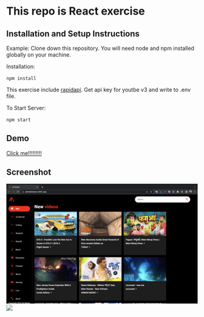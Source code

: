 # This repo is React exercise

## Installation and Setup Instructions

Example: Clone down this repository. You will need node and npm installed globally on your machine.

Installation:

    npm install

This exercise include [rapidapi](https://rapidapi.com/). Get api key for youtbe v3 and write to .env file.

To Start Server:

    npm start

## Demo

[Click me!!!!!!!!!](https://admediatube.netlify.app/)

## Screenshot

![](./screen1.png)
![](./screen2.png)
